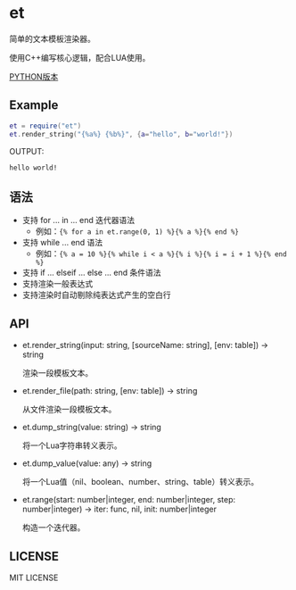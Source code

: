 # et

简单的文本模板渲染器。

使用C++编写核心逻辑，配合LUA使用。

[PYTHON版本](https://github.com/9chu/et-py)

## Example

```lua
et = require("et")
et.render_string("{%a%} {%b%}", {a="hello", b="world!"})
```

OUTPUT:

```
hello world!
```

## 语法

- 支持 for ... in ... end 迭代器语法
    - 例如：`{% for a in et.range(0, 1) %}{% a %}{% end %}`
- 支持 while ... end 语法
    - 例如：`{% a = 10 %}{% while i < a %}{% i %}{% i = i + 1 %}{% end %}`
- 支持 if ... elseif ... else ... end 条件语法
- 支持渲染一般表达式
- 支持渲染时自动剔除纯表达式产生的空白行

## API

- et.render_string(input: string, [sourceName: string], [env: table]) -> string

    渲染一段模板文本。

- et.render_file(path: string, [env: table]) -> string

    从文件渲染一段模板文本。

- et.dump_string(value: string) -> string

    将一个Lua字符串转义表示。

- et.dump_value(value: any) -> string

    将一个Lua值（nil、boolean、number、string、table）转义表示。

- et.range(start: number|integer, end: number|integer, step: number|integer) -> iter: func, nil, init: number|integer

    构造一个迭代器。

## LICENSE

MIT LICENSE
